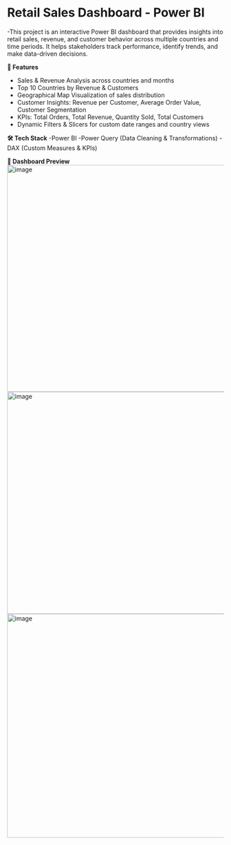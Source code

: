 # Retail Sales Dashboard - Power BI

-This project is an interactive Power BI dashboard that provides insights into retail sales, revenue, and customer behavior across multiple countries and time periods. It helps stakeholders track performance, identify trends, and make data-driven decisions.

**🚀 Features**
- Sales & Revenue Analysis across countries and months  
- Top 10 Countries by Revenue & Customers  
- Geographical Map Visualization of sales distribution  
- Customer Insights: Revenue per Customer, Average Order Value, Customer Segmentation  
- KPIs: Total Orders, Total Revenue, Quantity Sold, Total Customers  
- Dynamic Filters & Slicers for custom date ranges and country views

**🛠 Tech Stack**
-Power BI
-Power Query (Data Cleaning & Transformations)
-DAX (Custom Measures & KPIs)

**📸 Dashboard Preview**
<img width="911" height="527" alt="image" src="https://github.com/user-attachments/assets/b82b814f-4a3c-4453-ad1a-f8643f3703ca" />
<img width="906" height="516" alt="image" src="https://github.com/user-attachments/assets/e9ba1161-011c-4bee-815c-6e5a9a5e81f8" />
<img width="905" height="520" alt="image" src="https://github.com/user-attachments/assets/67ab8514-ee9d-4faf-b544-c4f96b493c36" />






